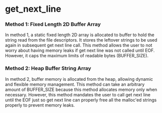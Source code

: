 # get_next_line

### Method 1: Fixed Length 2D Buffer Array
In method 1, a static fixed length 2D array is allocated to buffer to hold the string read from the file descriptors. It stores the leftover strings to be used again in subsequent get next line call. This method allows the user to not worry about having memory leaks if get next line was not called until EOF. However, it caps the maximum limits of readable bytes (BUFFER_SIZE).

### Method 2: Heap Buffer String Array
In method 2, buffer memory is allocated from the heap, allowing dynamic and flexible memory management. This method can take an arbitrary amount of BUFFER_SIZE because this method allocates memory only when necessary. However, this method mandates the user to call get next line until the EOF just so get next line can properly free all the malloc'ed strings properly to prevent memory leaks.
